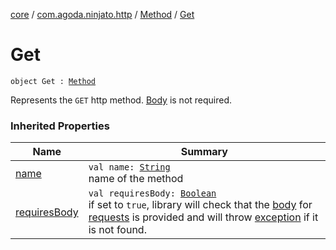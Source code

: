 [core](../../index.md) / [com.agoda.ninjato.http](../index.md) / [Method](index.md) / [Get](./-get.md)

# Get

`object Get : `[`Method`](index.md)

Represents the `GET` http method. [Body](../-body/index.md) is not required.

### Inherited Properties

| Name | Summary |
|---|---|
| [name](name.md) | `val name: `[`String`](https://kotlinlang.org/api/latest/jvm/stdlib/kotlin/-string/index.html)<br>name of the method |
| [requiresBody](requires-body.md) | `val requiresBody: `[`Boolean`](https://kotlinlang.org/api/latest/jvm/stdlib/kotlin/-boolean/index.html)<br>if set to `true`, library will check that the [body](../-body/index.md) for [requests](../-request/index.md) is provided and will throw [exception](../../com.agoda.ninjato.exception/-missing-body-exception/index.md) if it is not found. |
